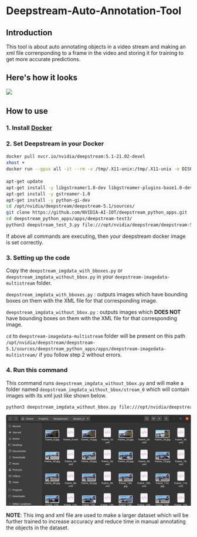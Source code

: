 # Deepstream-Auto-Annotation-Tool

## Introduction
This tool is about auto annotating objects in a video stream and making an xml file correnponding to a frame in the video and storing it for training to get more accurate predictions.


## Here's how it looks
<p>
    <img src='media/img_w_xml.gif' width='640'>
</p>

## How to use
### 1. Install [Docker](https://docs.docker.com/get-docker/)


### 2. Set Deepstream in your Docker
```sh
docker pull nvcr.io/nvidia/deepstream:5.1-21.02-devel
xhost +
docker run --gpus all -it --rm -v /tmp/.X11-unix:/tmp/.X11-unix -e DISPLAY=$DISPLAY -w /opt/nvidia/deepstream/deepstream-5.1 nvcr.io/nvidia/deepstream:5.1-21.02-devel

apt-get update
apt-get install -y libgstreamer1.0-dev libgstreamer-plugins-base1.0-dev
apt-get install -y gstreamer-1.0
apt-get install -y python-gi-dev
cd /opt/nvidia/deepstream/deepstream-5.1/sources/
git clone https://github.com/NVIDIA-AI-IOT/deepstream_python_apps.git
cd deepstream_python_apps/apps/deepstream-test3/
python3 deepstream_test_3.py file:///opt/nvidia/deepstream/deepstream-5.1/samples/streams/sample_1080p_h264.mp4
```
If above all commands are executing, then your deepstream docker image is set correctly.


### 3. Setting up the code
Copy the `deepstream_imgdata_with_bboxes.py` or `deepstream_imgdata_without_bbox.py` in your `deepstream-imagedata-multistream` folder.

`deepstream_imgdata_with_bboxes.py` : outputs images which have bounding boxes on them with the XML file for that corresponding image. 

`deepstream_imgdata_without_bbox.py` : outputs images which <b>DOES NOT</b> have bounding boxes on them with the XML file for that corresponding image.

`cd` to `deepstream-imagedata-multistream` folder will be present on this path `/opt/nvidia/deepstream/deepstream-5.1/sources/deepstream_python_apps/apps/deepstream-imagedata-multistream/` if you follow step 2 without errors.


### 4. Run this command
This command runs `deepstream_imgdata_without_bbox.py` and will make a folder named `deepstream_imgdata_without_bbox/stream_0` which will contain images with its xml just like shown below. 
```sh
python3 deepstream_imgdata_without_bbox.py file:///opt/nvidia/deepstream/deepstream-5.1/samples/streams/sample_1080p_h264.mp4 deepstream_imgdata_without_bbox
```

<p>
    <img src='media/img_w_xml.png' width='640'>
</p>


**NOTE**: This img and xml file are used to make a larger dataset which will be further trained to increase accuracy and reduce time in manual annotating the objects in the dataset. 